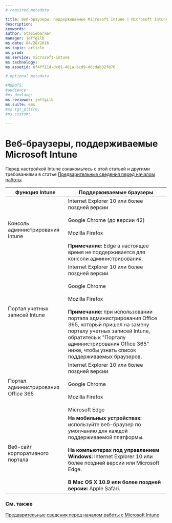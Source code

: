 ```yaml
---
# required metadata

title: Веб-браузеры, поддерживаемые Microsoft Intune | Microsoft Intune
description:
keywords:
author: Staciebarker
manager: jeffgilb
ms.date: 04/28/2016
ms.topic: article
ms.prod:
ms.service: microsoft-intune
ms.technology:
ms.assetid: 6f4ff11d-dc81-481a-bcd9-d8cdab32f876

# optional metadata

#ROBOTS:
#audience:
#ms.devlang:
ms.reviewer: jeffgilb
ms.suite: ems
#ms.tgt_pltfrm:
#ms.custom:

---
```


# Веб-браузеры, поддерживаемые Microsoft Intune

Перед настройкой Intune ознакомьтесь с этой статьей и другими требованиями в статье [Предварительные сведения перед началом работы](what-to-know-before-you-start-microsoft-intune.md).

|Функция Intune |Поддерживаемые браузеры|
|---------|---------|
|Консоль администрирования Intune     |  Internet Explorer 10 или более поздней версии<br /><br />Google Chrome (до версии 42)<br /><br />Mozilla Firefox <br /><br />**Примечание:** Edge в настоящее время не поддерживается для консоли администрирования.                      
|Портал учетных записей Intune     | Internet Explorer 10 или более поздней версии<br /><br />Google Chrome <br /><br />Mozilla Firefox<br /><br />**Примечание:** при использовании портала администрирования Office 365, который пришел на замену порталу учетных записей Intune, обратитесь к "Порталу администрирования Office 365" ниже, чтобы узнать список поддерживаемых браузеров.    
|Портал администрирования Office 365     |Internet Explorer 10 или более поздней версии<br /><br />Google Chrome<br /><br />Mozilla Firefox <br /><br />Microsoft Edge  |
|Веб-сайт корпоративного портала     |**На мобильных устройствах:** используйте веб-браузер по умолчанию для каждой поддерживаемой платформы.   <br /><br />**На компьютерах под управлением Windows:** Internet Explorer 10 или более поздней версии или Microsoft Edge.<br /><br />**В Mac OS X 10.9 или более поздней версии:** Apple Safari.    |


### См. также
[Предварительные сведения перед началом работы с Microsoft Intune](what-to-know-before-you-start-microsoft-intune.md)




<!--HONumber=May16_HO2-->



